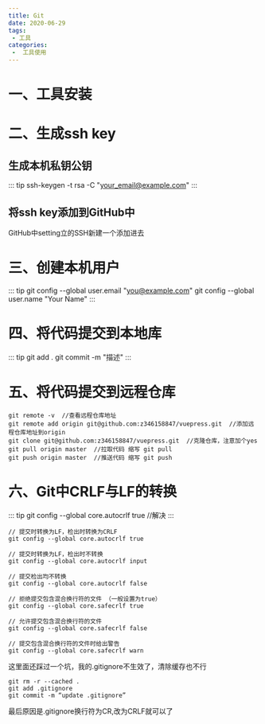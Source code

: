 ```yaml
---
title: Git
date: 2020-06-29
tags:
 - 工具
categories:
 -  工具使用
---
```


# 一、工具安装


# 二、生成ssh key

## 生成本机私钥公钥
::: tip
ssh-keygen -t rsa -C "your_email@example.com"
:::
## 将ssh key添加到GitHub中
GitHub中setting立的SSH新建一个添加进去

# 三、创建本机用户
::: tip
git config --global user.email "you@example.com"
git config --global user.name "Your Name"
:::

# 四、将代码提交到本地库

::: tip
git add .
git commit -m "描述"
:::

# 五、将代码提交到远程仓库

```
git remote -v  //查看远程仓库地址
git remote add origin git@github.com:z346158847/vuepress.git  //添加远程仓库地址到origin
git clone git@github.com:z346158847/vuepress.git  //克隆仓库，注意加个yes 
git pull origin master  //拉取代码 缩写 git pull
git push origin master  //推送代码 缩写 git push
```


# 六、Git中CRLF与LF的转换
::: tip
git config --global core.autocrlf true   //解决
:::
```
// 提交时转换为LF，检出时转换为CRLF
git config --global core.autocrlf true   

// 提交时转换为LF，检出时不转换
git config --global core.autocrlf input   

// 提交检出均不转换
git config --global core.autocrlf false
```

```
// 拒绝提交包含混合换行符的文件 （一般设置为true）
git config --global core.safecrlf true   

// 允许提交包含混合换行符的文件
git config --global core.safecrlf false   

// 提交包含混合换行符的文件时给出警告
git config --global core.safecrlf warn
```
这里面还踩过一个坑，我的.gitignore不生效了，清除缓存也不行
```
git rm -r --cached .
git add .gitignore
git commit -m “update .gitignore”
```
最后原因是.gitignore换行符为CR,改为CRLF就可以了